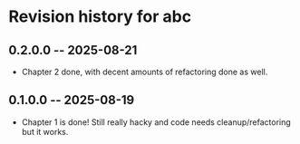 # Revision history for abc

## 0.2.0.0 -- 2025-08-21

* Chapter 2 done, with decent amounts of refactoring done as well.

## 0.1.0.0 -- 2025-08-19

* Chapter 1 is done! Still really hacky and code needs cleanup/refactoring but it works.

